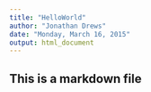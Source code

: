 ```yaml
---
title: "HelloWorld"
author: "Jonathan Drews"
date: "Monday, March 16, 2015"
output: html_document
---
```


## This is a markdown file